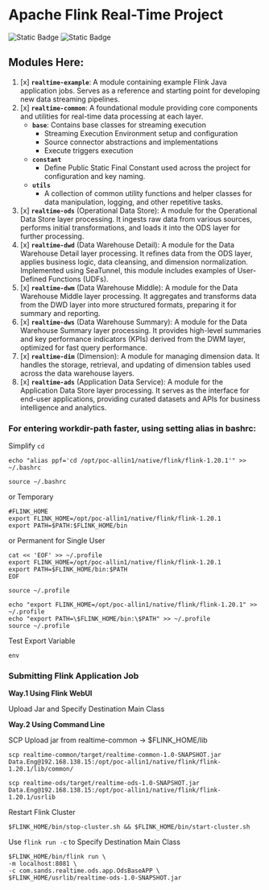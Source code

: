 # Apache Flink Real-Time Project

![Static Badge](https://img.shields.io/badge/Apache-Paimon-blue?logo=apache&logoColor=%23E6526F&labelColor=black)
![Static Badge](https://img.shields.io/badge/Apache-Flink-blue?logo=apache&logoColor=%23E6526F&labelColor=black)

## Modules Here:

1. [x] **`realtime-example`**: A module containing example Flink Java application jobs. Serves as a reference and starting point for developing new data streaming pipelines.
1. [x] **`realtime-common`**: A foundational module providing core components and utilities for real-time data processing at each layer.
   * **`base`**: Contains base classes for streaming execution
     * Streaming Execution Environment setup and configuration
     * Source connector abstractions and implementations
     * Execute triggers execution
   * **`constant`**
     * Define Public Static Final Constant used across the project for configuration and key naming.
   * **`utils`**
     * A collection of common utility functions and helper classes for data manipulation, logging, and other repetitive tasks.
1. [x] **`realtime-ods`** (Operational Data Store): A module for the Operational Data Store layer processing. It ingests raw data from various sources, performs initial transformations, and loads it into the ODS layer for further processing.
1. [x] **`realtime-dwd`** (Data Warehouse Detail): A module for the Data Warehouse Detail layer processing. It refines data from the ODS layer, applies business logic, data cleansing, and dimension normalization. Implemented using SeaTunnel, this module includes examples of User-Defined Functions (UDFs).
1. [x] **`realtime-dwm`** (Data Warehouse Middle): A module for the Data Warehouse Middle layer processing. It aggregates and transforms data from the DWD layer into more structured formats, preparing it for summary and reporting.
1. [x] **`realtime-dws`** (Data Warehouse Summary): A module for the Data Warehouse Summary layer processing. It provides high-level summaries and key performance indicators (KPIs) derived from the DWM layer, optimized for fast query performance.
1. [x] **`realtime-dim`** (Dimension): A module for managing dimension data. It handles the storage, retrieval, and updating of dimension tables used across the data warehouse layers.
1. [x] **`realtime-ads`** (Application Data Service): A module for the Application Data Store layer processing. It serves as the interface for end-user applications, providing curated datasets and APIs for business intelligence and analytics.

### For entering workdir-path faster, using setting alias in bashrc:

Simplify `cd`
```
echo "alias ppf='cd /opt/poc-allin1/native/flink/flink-1.20.1'" >> ~/.bashrc

source ~/.bashrc
```
or Temporary
```
#FLINK_HOME
export FLINK_HOME=/opt/poc-allin1/native/flink/flink-1.20.1
export PATH=$PATH:$FLINK_HOME/bin
```
or Permanent for Single User
```
cat << 'EOF' >> ~/.profile
export FLINK_HOME=/opt/poc-allin1/native/flink/flink-1.20.1
export PATH=$FLINK_HOME/bin:$PATH
EOF

source ~/.profile
```
```
echo "export FLINK_HOME=/opt/poc-allin1/native/flink/flink-1.20.1" >> ~/.profile
echo "export PATH=\$FLINK_HOME/bin:\$PATH" >> ~/.profile
source ~/.profile
```
Test Export Variable
```
env
```

### Submitting Flink Application Job

**Way.1 Using Flink WebUI**

Upload Jar and Specify Destination Main Class

**Way.2 Using Command Line**

SCP Upload jar from realtime-common -> $FLINK_HOME/lib

```shell
scp realtime-common/target/realtime-common-1.0-SNAPSHOT.jar Data.Eng@192.168.138.15:/opt/poc-allin1/native/flink/flink-1.20.1/lib/common/
```

```shell
scp realtime-ods/target/realtime-ods-1.0-SNAPSHOT.jar Data.Eng@192.168.138.15:/opt/poc-allin1/native/flink/flink-1.20.1/usrlib
```

Restart Flink Cluster
```
$FLINK_HOME/bin/stop-cluster.sh && $FLINK_HOME/bin/start-cluster.sh
```

Use `flink run -c` to Specify Destination Main Class

```
$FLINK_HOME/bin/flink run \
-m localhost:8081 \
-c com.sands.realtime.ods.app.OdsBaseAPP \
$FLINK_HOME/usrlib/realtime-ods-1.0-SNAPSHOT.jar
```
